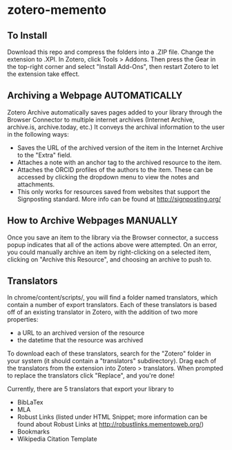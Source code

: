 # zotero-memento
## To Install

Download this repo and compress the folders into a .ZIP file. Change the extension to .XPI. In Zotero, click Tools > Addons. Then press the Gear in the top-right corner and select "Install Add-Ons", then restart Zotero to let the extension take effect. 

## Archiving a Webpage AUTOMATICALLY

Zotero Archive automatically saves pages added to your library through the Browser Connector to multiple internet archives (Internet Archive, archive.is, archive.today, etc.) It conveys the archival information to the user in the following ways:

   * Saves the URL of the archived version of the item in the Internet Archive to the "Extra" field.
   * Attaches a note with an anchor tag to the archived resource to the item.
   * Attaches the ORCID profiles of the authors to the item. These can be accessed by clicking the dropdown menu to view the      notes and attachments.
   * This only works for resources saved from websites that support the Signposting standard. More info can be found at             http://signposting.org/

## How to Archive Webpages MANUALLY

Once you save an item to the library via the Browser connector, a success popup indicates that all of the actions above were attempted. On an error, you could manually archive an item by right-clicking on a selected item, clicking on "Archive this Resource", and choosing an archive to push to.

## Translators

In chrome/content/scripts/, you will find a folder named translators, which contain a number of export translators. Each of these translators is based off of an existing translator in Zotero, with the addition of two more properties:

   * a URL to an archived version of the resource
   * the datetime that the resource was archived

To download each of these translators, search for the "Zotero" folder in your system (it should contain a "translators" subdirectory). Drag each of the translators from the extension into Zotero > translators. When prompted to replace the translators click "Replace", and you're done!

Currently, there are 5 translators that export your library to

   * BibLaTex
   * MLA
   * Robust Links (listed under HTML Snippet; more information can be found about Robust Links at                                 http://robustlinks.mementoweb.org/)
   * Bookmarks
   * Wikipedia Citation Template
